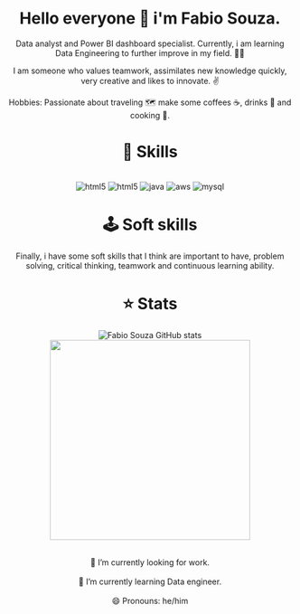<div align="center">
  <p><h1>Hello everyone 👋 i'm Fabio Souza.</h1></p>
 

<div align="center">Data analyst and Power BI dashboard specialist. Currently, i am learning Data Engineering to further improve in my field. 👨‍💻

I am someone who values teamwork, assimilates new knowledge quickly, very creative and likes to innovate. ✌️

Hobbies: Passionate about traveling 🗺️ make some coffees ☕, drinks 🍹 and cooking 🍲.</div>

<h1>📌 Skills</h1>
<div style="display: inline_block"><br/>
	<img aling="center" alt="html5" src="https://img.shields.io/badge/Python-3776AB?style=for-the-badge&logo=python&logoColor=white"/>
    <img aling="center" alt="html5" src="https://img.shields.io/badge/R-276DC3?style=for-the-badge&logo=r&logoColor=white"/>
    <img aling="center" alt="java" src="https://img.shields.io/badge/Java-ED8B00?style=for-the-badge&logo=openjdk&logoColor=white"/>
    <img aling="center" alt="aws" src="https://img.shields.io/badge/Amazon_AWS-FF9900?style=for-the-badge&logo=amazonaws&logoColor=white"/>
    <img aling="center" alt="mysql" src="https://img.shields.io/badge/MySQL-005C84?style=for-the-badge&logo=mysql&logoColor=white"/>
</div>

<h1>🕹️ Soft skills</h1>
Finally, i have some soft skills that I think are important to have, problem solving, critical thinking, teamwork and continuous learning ability.

<h1>⭐ Stats</h1>

![Fabio Souza GitHub stats](https://github-readme-stats.vercel.app/api?username=fabioso22&show_icons=true&theme=algolia)    <img src="https://github-readme-stats.vercel.app/api/top-langs/?username=fabioso22&show_icons=true&theme=algolia&hide_progress=true)](https://github.com/fabioso22/github-readme-stats" width="354px"/>

<br>🔭 I’m currently looking for work.</br>
<br>🌱 I’m currently learning Data engineer.</br>
<br>😄 Pronouns: he/him</br>
</div>
